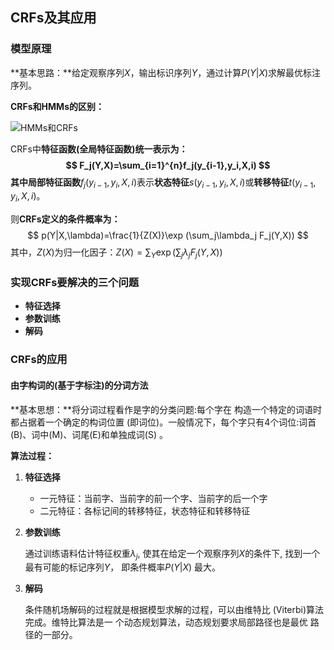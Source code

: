 ## CRFs及其应用

### 模型原理

**基本思路：**给定观察序列$X$，输出标识序列$Y$，通过计算$P(Y|X)$求解最优标注序列。

**CRFs和HMMs的区别：**

![HMMs和CRFs](/Users/ymh/Desktop/markdown图片/HMMs和CRFs.png)

CRFs中**特征函数(全局特征函数)**统一表示为：
$$
F_j(Y,X)=\sum_{i=1}^{n}f_j(y_{i-1},y_i,X,i)
$$
其中**局部特征函数**$f_j(y_{i-1},y_i,X,i)$表示**状态特征**$s(y_{i-1},y_i,X,i)$或**转移特征**$t(y_{i-1},y_i,X,i)$。

则**CRFs定义的条件概率为：**
$$
p(Y|X,\lambda)=\frac{1}{Z(X)}\exp (\sum_j\lambda_j F_j(Y,X))
$$
其中，$Z(X)$为归一化因子：$Z(X)=\sum_Y\exp (\sum_j\lambda_jF_j(Y,X))$

### 实现CRFs要解决的三个问题

- **特征选择**
- **参数训练**
- **解码**

### CRFs的应用

#### 由字构词的(基于字标注)的分词方法

**基本思想：**将分词过程看作是字的分类问题:每个字在 构造一个特定的词语时都占据着一个确定的构词位置 (即词位)。一般情况下，每个字只有4个词位:词首(B)、词中(M)、词尾(E)和单独成词(S) 。 

**算法过程：**

1. **特征选择**

   - 一元特征：当前字、当前字的前一个字、当前字的后一个字
   - 二元特征：各标记间的转移特征，状态特征和转移特征 

2. **参数训练**

   通过训练语料估计特征权重$\lambda_j$, 使其在给定一个观察序列$X$的条件下, 找到一个最有可能的标记序列$Y$， 即条件概率$P(Y|X)$ 最大。 

3. **解码**

   条件随机场解码的过程就是根据模型求解的过程，可以由维特比 (Viterbi)算法完成。维特比算法是一 个动态规划算法，动态规划要求局部路径也是最优 路径的一部分。 